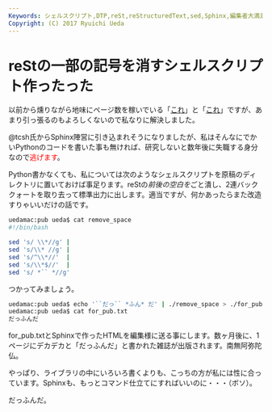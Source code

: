 ```yaml
---
Keywords: シェルスクリプト,DTP,reSt,reStructuredText,sed,Sphinx,編集者大満足
Copyright: (C) 2017 Ryuichi Ueda
---
```


# reStの一部の記号を消すシェルスクリプト作ったった
以前から燻りながら地味にページ数を稼いでいる「<a href="/?post=01380" title="出版社に送る原稿には日本語と英単語の間にスペースを入れない方が良いらしいので贖罪のためにシェル芸やります。" target="_blank">これ</a>」と「<a href="/?post=01486" title="出版社に送る原稿には日本語と英単語の間にスペースを入れない方が良いらしいのであるが、ではどうしろと？" target="_blank">これ</a>」ですが、あまり引っ張るのもよろしくないので私なりに解決しました。


@tcsh氏からSphinx陣営に引き込まれそうになりましたが、私はそんなにでかいPythonのコードを書いた事も無ければ、研究しないと数年後に失職する身分なので<span style="color:red">逃げます</span>。

Python書かなくても、私については次のようなシェルスクリプトを原稿のディレクトリに置いておけば事足ります。reStの*前後の空白を*ごと潰し、2連バッククォートを取り去って標準出力に出します。適当ですが、何かあったらまた改造すりゃいいだけの話です。

```bash
uedamac:pub ueda$ cat remove_space 
#!/bin/bash

sed 's/ \\*//g'	|
sed 's/\\* //g'	|
sed 's/^\\*//'	|
sed 's/\\*$//'	|
sed 's/ *`` *//g'
```

つかってみましょう。

```bash
uedamac:pub ueda$ echo '``だっ`` *ふん* だ' | ./remove_space > ./for_pub.txt
uedamac:pub ueda$ cat for_pub.txt
だっふんだ
```

for_pub.txtとSphinxで作ったHTMLを編集様に送る事にします。数ヶ月後に、1ページにデカデカと「だっふんだ」と書かれた雑誌が出版されます。南無阿弥陀仏。

やっぱり、ライブラリの中にいろいろ書くよりも、こっちの方が私には性に合っています。Sphinxも、もっとコマンド仕立てにすればいいのに・・・（ボソ）。


だっふんだ。
